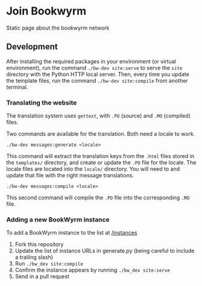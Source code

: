 # Join Bookwyrm

Static page about the bookwyrm network

## Development

After installing the required packages in your environment (or virtual environment), run the command `./bw-dev site:serve` to serve the `site` directory with the Python HTTP local server. Then, every time you update the template files, run the command `./bw-dev site:compile` from another terminal.

### Translating the website

The translation system uses `gettext`, with `.PO` (source) and `.MO` (compiled) files.

Two commands are available for the translation. Both need a locale to work.

```shell
./bw-dev messages:generate <locale>
```

This command will extract the translation keys from the `.html` files stored in the `templates/` directory, and create or update the `.PO` file for the locale. The locale files are located into the `locale/` directory. You will need to and update that file with the right message translations.

```shell
./bw-dev messages:compile <locale>
```

This second command will compile the `.PO` file into the corresponding `.MO` file.

### Adding a new BookWyrm instance

To add a BookWyrm instance to the list at [/instances](https://joinbookwyrm.com/instances/)

1. Fork this repository
2. Update the list of instance URLs in generate.py (being careful to include a trailing slash)
3. Run `./bw_dev site:compile`
4. Confirm the instance appears by running `./bw_dev site:serve`
5. Send in a pull request
